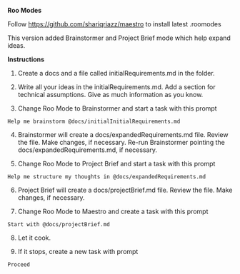 **Roo Modes**

Follow https://github.com/shariqriazz/maestro to install latest .roomodes

This version added Brainstormer and Project Brief mode which help expand ideas.

**Instructions**
1. Create a docs and a file called initialRequirements.md in the folder.

2. Write all your ideas in the initialRequirements.md. Add a section for technical assumptions. Give as much information as you know.

3. Change Roo Mode to Brainstormer and start a task with this prompt 
```
Help me brainstorm @docs/initialInitialRequirements.md
```

4. Brainstormer will create a docs/expandedRequirements.md file. Review the file. Make changes, if necessary. Re-run Brainstormer pointing the docs/expandedRequirements.md, if necessary.

5. Change Roo Mode to Project Brief and start a task with this prompt
```
Help me structure my thoughts in @docs/expandedRequirements.md
```

6. Project Brief will create a docs/projectBrief.md file. Review the file. Make changes, if necessary.

7. Change Roo Mode to Maestro and create a task with this prompt
```
Start with @docs/projectBrief.md
```
8. Let it cook.

9. If it stops, create a new task with prompt
```
Proceed
```

